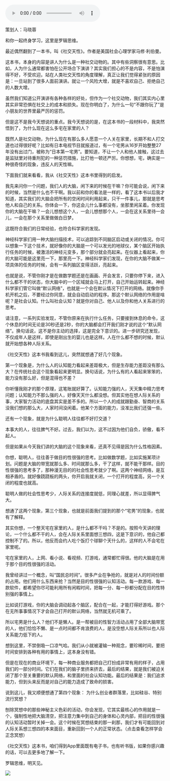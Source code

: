 <audio src="http://igetoss.cdn.igetget.com/mp3/201812/23/201812232248442347944878.mp3" controls="controls">您的浏览器不支持 audio 标签。</audio><p>策划人：马晓蓉</p><p>和你一起终身学习，这里是罗辑思维。</p><p>最近偶然翻到了一本书，叫《社交天性》。作者是美国社会心理学家马修·利伯曼。</p><p>这本书，本身的内容是讲人为什么是一种社交动物的。其中有些洞察很有意思。比如，人为什么通常都害怕在公开场合下演讲？其实我们担心的不是内容，不是怕演得不好，不受欢迎。站在人类社交天性的角度理解，真正让我们觉得紧张的原因是：一旦站到了很多人面前演讲。就让一个风险大增，就是不喜欢自己、拒绝自己的人数大增。</p><p>虽然我们知道公开演讲有各种各样的好处，但作为一个社交动物，我们其实内心里其实非常恐惧在社交上的成本和损失。现在你明白了，为什么一句“不跟你玩了”是小朋友的世界里最严厉的惩罚。</p><p>但是这不是我今天想说的重点。我今天想说的是，在这本书的一段材料中，我突然悟到了，为什么现在这么多宅在家里的人？</p><p>既然人是社交动物，为什么现在有那么多人愿意一个人关在家里，长期不和人打交道也过得很好呢？比如有日本电视节目就报道过，有一个宅男从16岁开始整整27年没有出过门，被称为“日本第一宅男”。要知道，不让一个人和他人接触，这过去是监狱里对待重刑犯的一种惩罚措施，比打他一顿还严厉。你想想，宅，确实是一种很奇怪的现象，违反人的天性嘛。</p><p>下面我们就来看看，我从《社交天性》这本书里得到的启发。</p><p>我先来问你一个问题，我们人的大脑，闲下来的时候在干嘛？你可能会说，闲下来的时候，当然是什么也不干啊。我以前和你的看法是一样的，看了这本书以后我才知道，其实我们的大脑会把所有的空闲时间利用起来，只干一件事儿，那就是思考他人和自己的关系。你体会一下，你这会儿什么事都没有，坐那里闲呆着。你发现你的大脑在干嘛？一会儿想想这个人，一会儿想想那个人，一会在这关系里待一会儿，一会在那个关系里做做白日梦。</p><p>这既符合我们的日常经验，也符合科学家的发现。</p><p>神经科学家们用一种大脑扫描技术，可以追踪到不同脑区启动或关闭的情况。你可以想象一下这个技术，就好像你的大脑是一个可以发光的地球仪，某个脑区开始执行任务的时候，被激活的神经元变多，那个部分就会亮起来。在仪器上看起来，你的大脑可能是这里亮一下，那里亮一下。神经科学家们发现，在你的大脑不做某一项具体的任务的时候，会有一系列脑区变得活跃，亮起来。</p><p>也就是说，不管你刚才是在做数学题还是在画画、开会发言，只要你停下来，进入什么都不干的状态，你大脑中的一个区域就会马上打开，自己开始运转起来。神经科学家们管它叫做“默认网络”，也就是一个会在默认情况下打开的网络。就像你手机开机之后，不要经过你同意，就会自动启动的程序。那这个默认网络的作用是啥呢？是社会认知。什么叫社会认知？就是你对自己、他人以及你和他人关系进行的思考。</p><p>请注意，一系列实验发现，不管你原来在执行什么任务，只要接到休息的命令，这个休息的时间无论是30秒还是2秒，你的大脑都会打开我们刚才说的这个“默认网络”。换句话说，这不是你主动的选择，这是完全下意识的。进一步研究还发现，不仅成年人是这样，即使是刚出生的婴儿也是这样。人在什么都不想的时候，默认就开始想各种人际关系。</p><p>《社交天性》这本书我看到这儿，突然就想通了好几个现象。</p><p>第一个现象是，为什么人的认知能力看起来差距极大，但是生存能力差距没有那么大？在传统社会这个现象看起来更明显。换句话说，为什么有的人看起来笨笨的，能力没有那么好，但是混得也不差？</p><p>你听懂我刚才的那个原理，这笔账就好算了。认知能力强的人，天天集中精力思考问题；认知能力不那么强的人，好像天天什么都没想。但其实他在想人际关系的事，大家智力活动的底盘其实是差不多的。所以一个人的成就跟勤奋、智商的关系没我们想的那么大，人家时间没闲着。他某个方面的能力，没准比我们还强一些。</p><p>还有一个现象，就是为什么聪明人往往都不好打交道？</p><p>本事大的人，往往脾气不好。过去，我们以为，这不过因为他们自负，骄傲，看不起人。</p><p>但是如果从今天我们讲的大脑的这个现象来看，还真不见得是因为什么性格因素。</p><p>你想，聪明人，往往善于做目的性很强的思考。比如做数学题，比如实施某项计划。问题是大脑的带宽就那么多、时间就那么多，干了这样，就不能干那样。目的性很强的思考多了，那种漫无目的的社会性思考就少了啊。这两个神经网络，是互相矛盾的。就好像跷跷板的两头，你开启我就关闭，一个打开的程度高，另一个关闭的程度也就高。</p><p>聪明人做的社会性思考少，人际关系的连接度就低，同理心就差，所以显得脾气大。</p><p>想通了这两个现象，第三个现象，也就是前面我们提到的那个“宅男”的现象，也就有了解释。</p><p>其实你想，一个整天宅在家里的人，是什么都不干吗？不是的。按照今天讲的理论，一个什么都不干的人，会在人际关系里面想三想四，这是下意识的，他自己都控制不了的。所以，他反而会约人吃个饭打个球聊个天什么的，这样的人不会宅在家里呢。</p><p>宅在家里的人，上网、看小说、看视频、打游戏，通常都忙得很。他的大脑是在用于那个目的性很强的活动。</p><p>我曾经讲过一个概念，叫“国民总时间”。很多产业在争抢的，就是对人的时间份额的占用。他们用什么东西来抢？当然是目的性很强的认知活动。每一款游戏、每一款软件，都希望你尽可能利用所有闲暇时间，把每一分、每一秒都分配在目的性特别强的事情上。</p><p>比如说打游戏，你的大脑会调动起各个脑区，配合在一起，才能打得好游戏。那个在无所事事情况下才会自己打开的默认网络，当然就无机可乘了。</p><p>所以宅男是什么人？他们不是懒人。是一帮被目的性智力活动占用了全部大脑带宽的人，他们恰恰不懒、是一点时间都不肯浪费的人，是没空想人际关系所以也人际关系能力低下的人。</p><p>想到这里，不禁倒吸一口凉气哈。我们从小就被灌输一种观念，要珍稀时间，要把时间安排到各种有用的事情上，这本身没有错。</p><p>但是在现在的商业环境下，每一种商业服务都把自己打扮成非常有用的样子，占用我们的一部分时间。它们在我们的脑子里挤来挤去，最后的结果，就是我们被迫关闭了那个至关重要的默认网络，和里面的社会认知功能。最后的结果是：我们追求能力，但到头来反而是对自己的能力造成了致命的损害。</p><p>说到这儿，我又顺便想通了第四个现象： 为什么创业者群落里，比如硅谷、特别流行冥想？</p><p>刨除冥想中的那些神秘主义色彩的活动，你会发现，它其实最核心的作用就是一个，强制性地把大脑清空，把注意力集中到自己的身体和心灵内部，把目的性很强的认知活动暂时关掉一会。这个时候在冥想结束的那一刹那，我们才有可能回到对人际关系想三想四的本来面目，重新回到一个人的正常状态。<span class="link" data-link='{"typeid":"72","type":22}'>（点击查看怎样学会正念冥想）</span></p><p>《社交天性》这本书，咱们得到App里面既有电子书，也有听书版，如果你感兴趣的话，可以去更多地了解一下。</p><p> </p><p></p><p></p><p>罗辑思维，明天见。</p><img src="https://piccdn.igetget.com/img/201812/23/201812232252535122041446.jpg" />